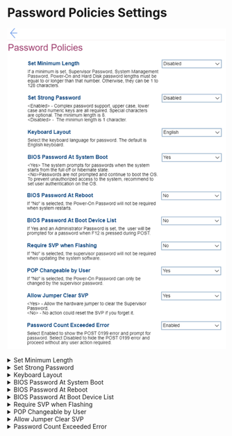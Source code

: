 # Password Policies Settings #

![](./img/passwordpolicies.png)

<details><summary>Set Minimum Length</summary>

Options:

1. **Disabled** – passwords can have 1 to 128 characters. Default. 
2. 4 Characters
3. 5 Characters
4. 6 Characters
5. 7 Characters
6. 8 Characters
7. 9 Characters
8. 10 Characters
9. 11 Characters
10. 12 Characters

?> A minimum length set here applies to <br /> - Supervisor Password (SVP) <br /> - System Management Password (SMP) <br /> - Power-On Password (PoP) <br /> - Hard Disk Password (HDP).

| WMI Setting name | Values | SVP / SMP Req'd | AMD/Intel |
|:---|:---|:---|:---|
| SetMinimumLength | Disable,4 Characters,5 Characters,6 Characters,7 Characters,8 Characters,9 Characters,10 Characters,11 Characters,12 Characters | yes | Both |
</details>


<details><summary>Set Strong Password</summary>

?> A strong password is defined as: <br /> - Upper case, lower case, and numeric characters are all required <br /> -  Special characters are optional <br /> - The minimum length is 8

Options:

1. Enabled.
2. **Disabled** – the minimum length is 1 character. Default. 

| WMI Setting name | Values | SVP / SMP Req'd | AMD/Intel |
|:---|:---|:---|:---|
| SetStrongPassword | Disabled,Enabled | yes | Both |
</details>


<details><summary>Keyboard Layout</summary>

Keyboard layout for password.

Options:

1. **English** – Default.
2. French
3. German
4. Chinese

| WMI Setting name | Values | SVP / SMP Req'd | AMD/Intel |
|:---|:---|:---|:---|
| KeyboardLayout | English,French,German,Chinese | yes | Both |

</details>


<details><summary>BIOS Password At System Boot</summary>

Whether to prompt for passwords when the system starts from the full off or hibernate state.

Options:

1. **Yes** –  Default. 
2. No.

!> To prevent unauthorized access to the system we recommend to setting user authentication on the OS. 

| WMI Setting name | Values | SVP / SMP Req'd | AMD/Intel |
|:---|:---|:---|:---|
| BIOSPasswordAtSystemBoot | No,Yes | yes | Both |

</details>


<details><summary>BIOS Password At Reboot</summary>

Whether to require Power-On Password when system restarts.

Options:

1. Yes.
2. **No** - Default.

| WMI Setting name | Values | SVP / SMP Req'd | AMD/Intel |
|:---|:---|:---|:---|
| BIOSPasswordAtReboot | No,Yes | yes | Both |
</details>


<details><summary>BIOS Password At Boot Device List</summary>

Whether user is prompted for a password when F12 is pressed during POST (Power On Self Test). 

!> Password prompt requires that Administrator Password is set.

Options:

1. Yes.
2. **No** – Default.

| WMI Setting name | Values | SVP / SMP Req'd | AMD/Intel |
|:---|:---|:---|:---|
| BIOSPasswordAtBootDeviceList | No,Yes | yes | Both |

</details>


<details><summary>Require SVP when Flashing</summary>

Whether the Supervisor Password (SVP) is required when updating the system software.

Options:

1. Yes.
2. **No** – Default.

| WMI Setting name | Values | SVP / SMP Req'd | AMD/Intel |
|:---|:---|:---|:---|
| RequireSVPwhenFlashing | No,Yes | yes | Both |

</details>

<details><summary>POP Changeable by User</summary>

Whether the Power-On Password (POP) can be changed without Supervisor Password (SVP).

Options:

1. **Yes** –  Default.
2. No – the Power-On Password can only be changed with the SVP.

| WMI Setting name | Values | SVP / SMP Req'd | AMD/Intel |
|:---|:---|:---|:---|
| POPChangeablebyUser | No,Yes | yes | Both |
</details>


<details><summary>Allow Jumper Clear SVP</summary>

Whether to allow the hardware jumper to clear the Supervisor Password.

!> No action can reset the SVP if user forgets it.

Options:

1. **Yes** – Default.
2. No.

| WMI Setting name | Values | SVP / SMP Req'd | AMD/Intel |
|:---|:---|:---|:---|
| AllowJumperClearSVP | No,Yes | yes | Both |
</details>


<details><summary>Password Count Exceeded Error</summary>

Whether to show the POST 0199 error and prompt for password after three failed attempts.

Options:

1. **Enabled** – Default.
2. Disabled.

?> If `Enabled`, then after 3 attempts with an incorrect password, the system will show a 0199 error. <br /> - User can  bypass the error by pressing F2.  <br /> -  0199 error is still shown. <br /> -  Clear the error condition by pressing F10, or saving the settings after this has been verified, by entering bios with correct SVP. <br /> - If a user attempts to change BIOS settings and uses the wrong password, the system will deny access. <br /> - After a third failed attempt, all other attempts will fail. No further changes can be made, and user needs to reboot.

| WMI Setting name | Values | SVP / SMP Req'd | AMD/Intel |
|:---|:---|:---|:---|
| PasswordCountExceededError | Disabled,Enabled | yes | Both |
</details>